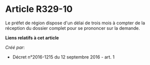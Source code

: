 # Article R329-10

Le préfet de région dispose d'un délai de trois mois à compter de la réception du dossier complet pour se prononcer sur la
demande.

**Liens relatifs à cet article**

_Créé par_:

  - Décret n°2016-1215 du 12 septembre 2016 - art. 1
